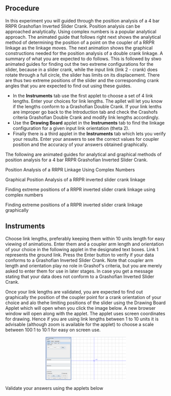 ## Procedure

In this experiment you will guided through the position analysis of a 4 bar RRPR Grashofian Inverted Slider Crank.
Position analysis can be approached analytically. Using complex numbers is a popular analytical approach. The animated guide that follows right next shows the analytical method of determining the position of a point on the coupler of a RRPR linkage as the linkage moves. The next animation shows the graphical constructions needed for the position analysis of a double crank linkage. A summary of what you are expected to do follows. This is followed by stwo animated guides for finding out the two extreme configurations for the slider, because in a slider crank, while the input link (link 2 - crank) does rotate through a full circle, the slider has limits on its displacement. There are thus two extreme positions of the slider and the corresponding crank angles that you are expected to find out using these guides.

- In the **Instruments** tab use the first applet to choose a set of 4 link lengths. Enter your choices for link lengths. The apllet will let you know if the lengths conform to a Grashofian Double Crank. If your link lenths are improper go back to the Introduction tab and check the Crashofs criteria Grashofian Double Crank and modify link lengths accordingly.
- Use the **Drawing Board** applet in the **Instruments** tab to find the linkage configuration for a given input link orientation (theta 2).
- Finally there is a third applet in the **Instruments** tab which lets you verify your results. Enter your answers to see the correct values for coupler position and the accuracy of your answers obtained graphically.

The following are animated guides for analytical and graphical methods of position analysis for a 4 bar RRPR Grashofian Inverted Slider Crank.

Position Analysis of a RRPR Linkage Using Complex Numbers

<p>
<object width="900" height="700" data="./content/Cmplx_pos_ana_RRPR/index.html"></object>
                               </p>

Graphical Position Analysis of a RRPR inverted slider crank linkage

<object width="900" height="700" data="./content/Gra_pos_ana_RRPR/index.html"></object>

Finding extreme positions of a RRPR inverted slider crank linkage using complex numbers

<object width="900" height="700" data="./content/Cmplx_lim_pos_ana_RRPR_Grashofian_inverted_slider_crank/index.html"></object></p>

Finding extreme positions of a RRPR inverted slider crank linkage graphically

<p><object width="900" height="700" data="./content/Gra_lim_pos_ana_RRPR_Grashofian_inverted_slider_crank/index.html"></object></p>


## Instruments
Choose link lengths, preferably keeping them within 10 units length for easy viewing of animations. Enter them and a coupler arm length and orientation of your choice in the following applet in the designated text boxes. Link 1 represents the ground link. Press the Enter button to verify if your data conforms to a Grashofian Inverted Slider Crank. Note that coupler arm length and orientation play no role in Grashof's criteria, but you are merely asked to enter them for use in later stages. In case you get a message stating that your data does not conform to a Grashofian Inverted Slider Crank.

<p> <object width="700" height="250" data="./content/GrashofRRPRInvertedSliderCrankChecker/index.html"></object>
</object></p>

Once your link lengths are validated, you are expected to find out graphically the position of the coupler point for a crank orientation of your choice and alo thehe limiting positions of the slider using the Drawing Board Applet which will open when you click the image below. A new browser window will open along with the applet. The applet uses screen coordinates for drawing. Hence if you are using link lengths between 1 to 10 units it is advisable (although zoom is available for the applet) to choose a scale between 100:1 to 10:1 for easy on screen use.

<div align="center">
<img src="images/drawing-board.png" width="50%">
</div>

Validate your answers using the applets below

<p><object width="700" height="400" data="./content/GrashofRRPRInvertedSliderCrankCouplerPositionChecker/index.html"></object></p>

<p><object width="700" height="400" data="./content/GrashofRRPRInvertedSliderCrankLimitPositionChecker/index.html"></object></p>